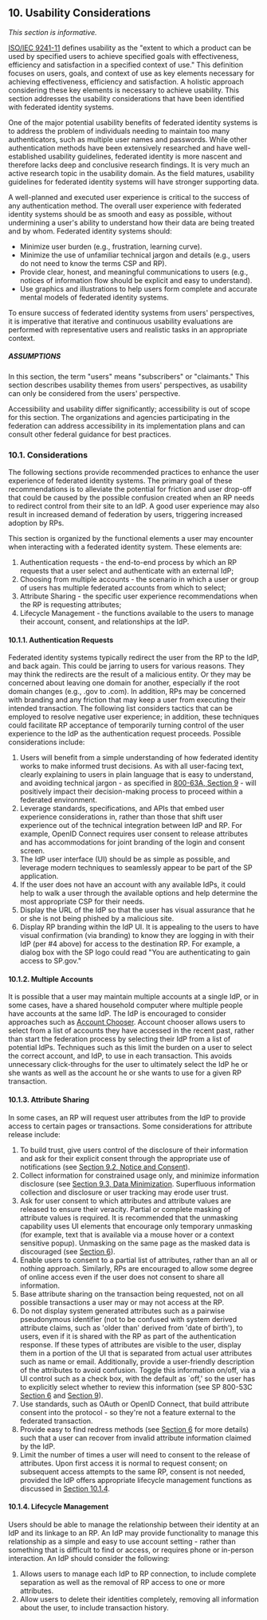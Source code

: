 <div class="breaker"></div>
<a name="sec10"></a>

## 10. Usability Considerations

*This section is informative.*

[ISO/IEC 9241-11](#ISO9241-11) defines usability as the "extent to which a product can be used by specified users to achieve specified goals with effectiveness, efficiency and satisfaction in a specified context of use." This definition focuses on users, goals, and context of use as key elements necessary for achieving effectiveness, efficiency and satisfaction. A holistic approach considering these key elements is necessary to achieve usability. This section addresses the usability considerations that have been identified with federated identity systems.   

One of the major potential usability benefits of federated identity systems is to address the problem of individuals needing to maintain too many authenticators, such as multiple user names and passwords. While other authentication methods have been extensively researched and have well-established usability guidelines, federated identity is more nascent and therefore lacks deep and conclusive research findings. It is very much an active research topic in the usability domain. As the field matures, usability guidelines for federated identity systems will have stronger supporting data. 


A well-planned and executed user experience is critical to the success of any authentication method. The overall user experience with federated identity systems should be as smooth and easy as possible, without undermining a user's ability to understand how their data are being treated and by whom. Federated identity systems should:  

-  Minimize user burden (e.g., frustration, learning curve).
-  Minimize the use of unfamiliar technical jargon and details (e.g., users do not need to know the terms CSP and RP).
-  Provide clear, honest, and meaningful communications to users (e.g., notices of information flow should be explicit and easy to understand).
-  Use graphics and illustrations to help users form complete and accurate mental models of federated identity systems.

To ensure success of federated identity systems from users' perspectives, it is imperative that iterative and continuous usability evaluations are performed with representative users and realistic tasks in an appropriate context.

##### ASSUMPTIONS 

In this section, the term "users" means "subscribers" or "claimants." This section describes usability themes from users' perspectives, as usability can only be considered from the users' perspective.

Accessibility and usability differ significantly; accessibility is out of scope for this section. The organizations and agencies participating in the federation can address accessibility in its implementation plans and can consult other federal guidance for best practices. 

### 10.1. Considerations

The following sections provide recommended practices to enhance the user experience of federated identity systems.  The primary goal of these recommendations is to alleviate the potential for friction and user drop-off that could be caused by the possible confusion created when an RP needs to redirect control from their site to an IdP.  A good user experience may also result in increased demand of federation by users, triggering increased adoption by RPs. 

This section is organized by the functional elements a user may encounter when interacting with a federated identity system.  These elements are:  

1.	Authentication requests - the end-to-end process by which an RP requests that a user select and authenticate with an external IdP;
2.	Choosing from multiple accounts - the scenario in which a user or group of users has multiple federated accounts from which to select;
3.	Attribute Sharing - the specific user experience recommendations when the RP is requesting attributes;
4.	Lifecycle Management - the functions available to the users to manage their account, consent, and relationships at the IdP.

#### 10.1.1. Authentication Requests

Federated identity systems typically redirect the user from the RP to the IdP, and back again. This could be jarring to users for various reasons.  They may think the redirects are the result of a malicious entity.  Or they may be concerned about leaving one domain for another, especially if the root domain changes (e.g., .gov to .com).  In addition, RPs may be concerned with branding and any friction that may keep a user from executing their intended transaction.  The following list considers tactics that can be employed to resolve negative user experience; in addition, these techniques could facilitate RP acceptance of temporarily turning control of the user experience to the IdP as the authentication request proceeds. Possible considerations include:  

1.	Users will benefit from a simple understanding of how federated identity works to make informed trust decisions. As with all user-facing text, clearly explaining to users in plain language that is easy to understand, and avoiding technical jargon - as specified in [800-63A, Section 9](https://pages.nist.gov/800-63-3/sp800-63a.html#sec9) - will positively impact their decision-making process to proceed within a federated environment.
2.	Leverage standards, specifications, and APIs that embed user experience considerations in, rather than those that shift user experience out of the technical integration between IdP and RP. For example, OpenID Connect requires user consent to release attributes and has accommodations for joint branding of the login and consent screen.
3.	The IdP user interface (UI) should be as simple as possible, and leverage modern techniques to seamlessly appear to be part of the SP application.
4. If the user does not have an account with any available IdPs, it could help to walk a user through the available options and help determine the most appropriate CSP for their needs. 
4.	Display the URL of the IdP so that the user has visual assurance that he or she is not being phished by a malicious site.
5.	Display RP branding within the IdP UI.  It is appealing to the users to have visual confirmation (via branding) to know they are logging in with their IdP (per #4 above) for access to the destination RP.  For example, a dialog box with the SP logo could read "You are authenticating to gain access to SP.gov."

#### 10.1.2. Multiple Accounts

It is possible that a user may maintain multiple accounts at a single IdP, or in some cases, have a shared household computer where multiple people have accounts at the same IdP. The IdP is encouraged to consider approaches such as [Account Chooser](http://openid.net/wg/ac/). Account chooser allows users to select from a list of accounts they have accessed in the recent past, rather than start the federation process by selecting their IdP from a list of potential IdPs.  Techniques such as this limit the burden on a user to select the correct account, and IdP, to use in each transaction.  This avoids unnecessary click-throughs for the user to ultimately select the IdP he or she wants as well as the account he or she wants to use for a given RP transaction.

#### 10.1.3. Attribute Sharing

In some cases, an RP will request user attributes from the IdP to provide access to certain pages or transactions.  Some considerations for attribute release include:  

1.  To build trust, give users control of the disclosure of their information and ask for their explicit consent through the appropriate use of notifications (see [Section 9.2, Notice and Consent](https://pages.nist.gov/800-63-3/sp800-63c.html#notice)).
2. Collect information for constrained usage only, and minimize information disclosure (see [Section 9.3, Data Minimization](https://pages.nist.gov/800-63-3/sp800-63c.html#minimization). Superfluous information collection and disclosure or user tracking may erode user trust.  
3. Ask for user consent to which attributes and attribute values are released to ensure their veracity. Partial or complete masking of attribute values is required. It is recommended that the unmasking capability uses UI elements that encourage only temporary unmasking (for example, text that is available via a mouse hover or a context sensitive popup).  Unmasking on the same page as the masked data is discouraged (see [Section 6](https://pages.nist.gov/800-63-3/sp800-63c.html#sec6)).
4. Enable users to consent to a partial list of attributes, rather than an all or nothing approach.  Similarly, RPs are encouraged to allow some degree of online access even if the user does not consent to share all information.
5. Base attribute sharing on the transaction being requested, not on all possible transactions a user may or may not access at the RP.
6. Do not display system generated attributes such as a pairwise pseudonymous identifier (not to be confused with system derived attribute claims, such as 'older than' derived from 'date of birth'), to users, even if it is shared with the RP as part of the authentication response.  If these types of attributes are visible to the user, display them in a portion of the UI that is separated from actual user attributes such as name or email. Additionally, provide a user-friendly description of the attributes to avoid confusion. Toggle this information on/off, via a UI control such as a check box, with the default as `off,' so the user has to explicitly select whether to review this information (see SP 800-53C [Section 6](https://pages.nist.gov/800-63-3/sp800-63c.html#sec6) and [Section 9](https://pages.nist.gov/800-63-3/sp800-63c.html#sec9)).
7. Use standards, such as OAuth or OpenID Connect, that build attribute consent into the protocol - so they're not a feature external to the federated transaction.
8. Provide easy to find redress methods (see [Section 6](https://pages.nist.gov/800-63-3/sp800-63c.html#sec6) for more details) such that a user can recover from invalid attribute information claimed by the IdP.
9. Limit the number of times a user will need to consent to the release of attributes. Upon first access it is normal to request consent; on subsequent access attempts to the same RP, consent is not needed, provided the IdP offers appropriate lifecycle management functions as discussed in [Section 10.1.4](https://pages.nist.gov/800-63-3/sp800-63c.html#lifecycle).

#### <a name="lifecycle"></a> 10.1.4. Lifecycle Management

Users should be able to manage the relationship between their identity at an IdP and its linkage to an RP. An IdP may provide functionality to manage this relationship  as a simple and easy to use account setting - rather than something that is difficult to find or access, or requires phone or in-person interaction. An IdP should consider the following:  

1.	Allows users to manage each IdP to RP connection, to include complete separation as well as the removal of RP access to one or more attributes.
2. Allow users to delete their identities completely, removing all information about the user, to include transaction history.

